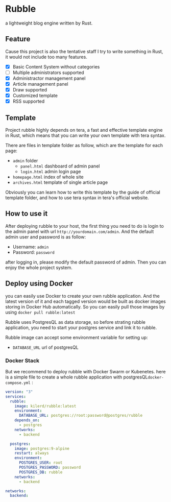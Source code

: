 # Rubble

a lightweight blog engine written by Rust.

## Feature

Cause this project is also the tentative staff I try to write something in Rust, it would not include too many features.

- [x] Basic Content System without categories
- [ ] Multiple administrators supported
- [x] Administractor management panel
- [x] Article management panel
- [x] Draw supported
- [x] Customized template
- [x] RSS supported

## Template 

Project rubble highly depends on tera, a fast and effective template engine in Rust, which means that you can write your own template with tera syntax.

There are files in template folder as follow, which are the template for each page:

- `admin` folder
  - `panel.html` dashboard of admin panel
  - `login.html` admin login page
- `homepage.html` index of whole site
- `archives.html` template of single article page

Obviously you can learn how to write this template by the guide of official template folder, and how to use tera syntax in tera's official website.
## How to use it

After deploying rubble to your host, the first thing you need to do is login to the admin panel with url `http://yourdomain.com/admin`. And the default admin user and password is as follow:
 - Username: `admin`
 - Password: `password`

after logging in, please modify the default password of admin. Then you can enjoy the whole project system.

## Deploy using Docker

you can easily use Docker to create your own rubble application. And the latest version of it and each tagged version would be built as docker images storing in Docker Hub automatically. So you can easily pull those images by using `docker pull rubble:latest`

Rubble uses PostgresQL as data storage, so before strating rubble application, you need to start your postgres service and link it to rubble.

Rubble image can accept some environment variable for setting up:

- `DATABASE_URL` url of postgresQL

### Docker Stack

But we recommend to deploy rubble with Docker Swarm or Kubenetes. here is a simple file to create a whole rubble application with postgresQL`docker-compose.yml` :


```yml
version: "3"
services:
  rubble:
    image: kilerd/rubble:latest
    environment:
      DATABASE_URL: postgres://root:password@postgres/rubble
    depends_on:
      - postgres
    networks:
      - backend

  postgres:
    image: postgres:9-alpine
    restart: always
    environment:
      POSTGRES_USER: root
      POSTGRES_PASSWORD: password
      POSTGRES_DB: rubble
    networks:
      - backend

networks:
  backend:
```